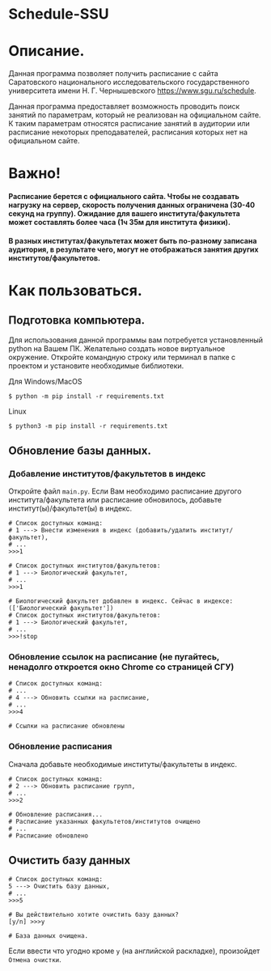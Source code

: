 Schedule-SSU
============

# Описание.
Данная программа позволяет получить расписание с сайта Саратовского национального исследовательского государственного университета имени Н. Г. Чернышевского https://www.sgu.ru/schedule.

Данная программа предоставляет возможность проводить поиск занятий по параметрам,
который не реализован на официальном сайте. К таким параметрам относятся расписание занятий в аудитории или расписание некоторых преподавателей, расписания которых нет на официальном сайте.

# Важно!
#### Расписание берется с официального сайта. Чтобы не создавать нагрузку на сервер, скорость получения данных ограничена (30-40 секунд на группу). Ожидание для вашего института/факультета может составлять более часа (1ч 35м для института физики).
#### В разных институтах/факультетах может быть по-разному записана аудитория, в результате чего, могут не отображаться занятия других институтов/факультетов.

# Как пользоваться.
## Подготовка компьютера.
Для использования данной программы вам потребуется установленный python на Вашем ПК.
Желательно создать новое виртуальное окружение. Откройте командную строку или терминал в папке с проектом и установите необходимые библиотеки.

Для Windows/MacOS
```commandline
$ python -m pip install -r requirements.txt
```

Linux
```commandline
$ python3 -m pip install -r requirements.txt
```

## Обновление базы данных.
### Добавление институтов/факультетов в индекс
Откройте файл `main.py`.
Если Вам необходимо расписание другого института/факультета или расписание обновилось, 
добавьте институт(ы)/факультет(ы) в индекс.

```commandline
# Список доступных команд:
# 1 ---> Внести изменения в индекс (добавить/удалить институт/факультет),
# ...
>>>1

# Список доступных институтов/факультетов:
# 1 ---> Биологический факультет,
# ...
>>>1

# Биологический факультет добавлен в индекс. Сейчас в индексе: (['Биологический факультет'])
# Список доступных институтов/факультетов:
# 1 ---> Биологический факультет,
# ...
>>>!stop
```

### Обновление ссылок на расписание (не пугайтесь, ненадолго откроется окно Chrome со страницей СГУ)
```commandline
# Список доступных команд:
# ...
# 4 ---> Обновить ссылки на расписание,
# ...
>>>4

# Ссылки на расписание обновлены
```

### Обновление расписания
Сначала добавьте необходимые институты/факультеты в индекс.

```commandline
# Список доступных команд:
# 2 ---> Обновить расписание групп,
# ...
>>>2

# Обновление расписания...
# Расписание указанных факультетов/институтов очищено
# ...
# Расписание обновлено
```

## Очистить базу данных

```commandline
# Список доступных команд:
5 ---> Очистить базу данных,
# ...
>>>5

# Вы действительно хотите очистить базу данных?
[y/n] >>>y

# База данных очищена.
```

Если ввести что угодно кроме `y` (на английской раскладке), произойдет `Отмена очистки`.
